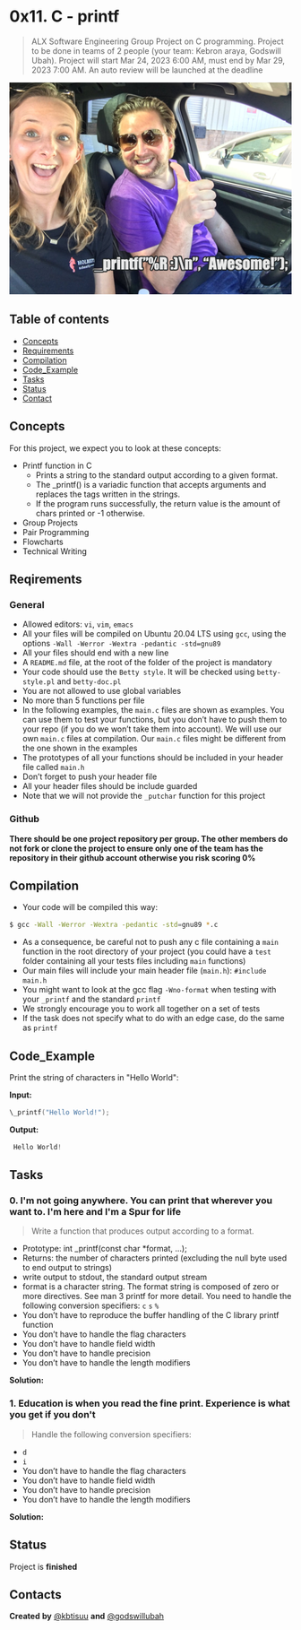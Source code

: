 # 0x11. C - printf
> ALX Software Engineering Group Project on C programming. Project to be done in teams of 2 people (your team: Kebron araya, Godswill Ubah). Project will start Mar 24, 2023 6:00 AM, must end by Mar 29, 2023 7:00 AM. An auto review will be launched at the deadline


![Example screenshot](./img/printf.png)



## Table of contents
* [Concepts](#concepts)
* [Requirements](#requirements)
* [Compilation](#compilation)
* [Code_Example](#code_example)
* [Tasks](#tasks)
* [Status](#status)
* [Contact](#contact)


## Concepts
For this project, we expect you to look at these concepts:

* Printf function in C
    * Prints a string to the standard output according to a given format.
    * The \_printf() is a variadic function that accepts arguments and replaces the tags written in the strings.
    * If the program runs successfully, the return value is the amount of chars printed or -1 otherwise.
* Group Projects
* Pair Programming
* Flowcharts
* Technical Writing


## Reqirements

### General

* Allowed editors: ```vi```, ```vim```, ```emacs```
* All your files will be compiled on Ubuntu 20.04 LTS using ```gcc```, using the options ```-Wall -Werror -Wextra -pedantic -std=gnu89```
* All your files should end with a new line
* A ```README.md``` file, at the root of the folder of the project is mandatory
* Your code should use the ```Betty style```. It will be checked using ```betty-style.pl``` and ```betty-doc.pl```
* You are not allowed to use global variables
* No more than 5 functions per file
* In the following examples, the ```main.c``` files are shown as examples. You can use them to test your functions, but you don’t have to push them to your repo (if you do we won’t take them into account). We will use our own ```main.c``` files at compilation. Our ```main.c``` files might be different from the one shown in the examples
* The prototypes of all your functions should be included in your header file called ```main.h```
* Don’t forget to push your header file
* All your header files should be include guarded
* Note that we will not provide the ```_putchar``` function for this project

### Github
**There should be one project repository per group. The other members do not fork or clone the project to ensure only one of the team has the repository in their github account otherwise you risk scoring 0%**


## Compilation
* Your code will be compiled this way:
```bash
$ gcc -Wall -Werror -Wextra -pedantic -std=gnu89 *.c
```
* As a consequence, be careful not to push any c file containing a ```main``` function in the root directory of your project (you could have a ```test``` folder containing all your tests files including ```main``` functions)
* Our main files will include your main header file (```main.h```): ```#include main.h```
* You might want to look at the gcc flag ```-Wno-format``` when testing with your ```_printf``` and the standard ```printf```
* We strongly encourage you to work all together on a set of tests
* If the task does not specify what to do with an edge case, do the same as ```printf```


## Code_Example
Print the string of characters in "Hello World":

**Input:** 
```c
\_printf("Hello World!");
```
**Output:**
```c
 Hello World!
```


## Tasks

### 0. I'm not going anywhere. You can print that wherever you want to. I'm here and I'm a Spur for life 
>Write a function that produces output according to a format.

* Prototype: int _printf(const char *format, ...);
* Returns: the number of characters printed (excluding the null byte used to end output to strings)
* write output to stdout, the standard output stream
* format is a character string. The format string is composed of zero or more directives. See man 3 printf for more detail. You need to handle the following conversion specifiers: ```c``` ```s``` ```%```
* You don’t have to reproduce the buffer handling of the C library printf function
* You don’t have to handle the flag characters
* You don’t have to handle field width
* You don’t have to handle precision
* You don’t have to handle the length modifiers

**Solution:** 

### 1. Education is when you read the fine print. Experience is what you get if you don't
>Handle the following conversion specifiers:

* ```d```
* ```i```
* You don’t have to handle the flag characters
* You don’t have to handle field width
* You don’t have to handle precision
* You don’t have to handle the length modifiers

**Solution:** 


## Status
Project is **finished**


## Contacts
**Created** **by** [@kbtisuu](https://github.com/kbtisuu) **and**  [@godswillubah](https://github.com/godswillubah)


